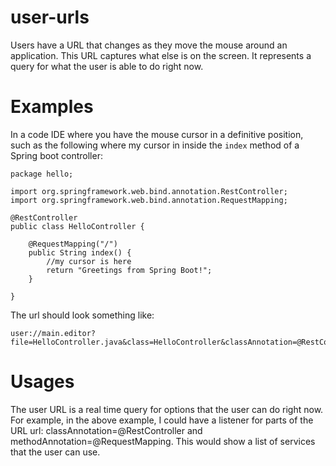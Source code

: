# user-urls

Users have a URL that changes as they move the mouse around an application. This URL captures what else is on the screen. It represents a query for what the user is able to do right now.

# Examples

In a code IDE where you have the mouse cursor in a definitive position, such as the following where my cursor in inside the `index` method of a Spring boot controller:

```
package hello;

import org.springframework.web.bind.annotation.RestController;
import org.springframework.web.bind.annotation.RequestMapping;

@RestController
public class HelloController {

    @RequestMapping("/")
    public String index() {
        //my cursor is here
        return "Greetings from Spring Boot!"; 
    }

}
```
The url should look something like:
```
user://main.editor?file=HelloController.java&class=HelloController&classAnnotation=@RestController&method=index&methodAnnotation=@RequestMapping("/")
```

# Usages

The user URL is a real time query for options that the user can do right now. For example, in the above example, I could have a listener for parts of the URL url: classAnnotation=@RestController and methodAnnotation=@RequestMapping. This would show a list of services that the user can use.
